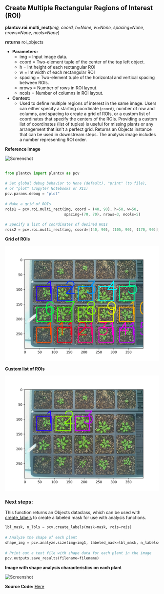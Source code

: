 ## Create Multiple Rectangular Regions of Interest (ROI) 

**plantcv.roi.multi_rect**(*img, coord, h=None, w=None, spacing=None, nrows=None, ncols=None*)

**returns** roi_objects

- **Parameters:**
    - img            = Input image data.
    - coord          = Two-element tuple of the center of the top left object.
    - h              = Int height of each rectangular ROI
	- w              = Int width of each rectangular ROI
    - spacing        = Two-element tuple of the horizontal and vertical spacing between ROIs.
    - nrows          = Number of rows in ROI layout.
    - ncols          = Number of columns in ROI layout.
- **Context:**
    - Used to define multiple regions of interest in the same image. Users can either specify a
      starting coordinate (`coord`), number of row and columns, and spacing to create a grid of ROIs,
      or a custom list of coordinates that specify the centers of the ROIs. Providing a custom list 
      of coordinates (list of tuples) is useful for missing plants or any arrangement that isn't 
      a perfect grid. Returns an Objects instance that can be used in downstream steps. The analysis
      image includes a number representing ROI order. 

**Reference Image**

![Screenshot](img/documentation_images/multi/original_multi_image.jpg)

```python

from plantcv import plantcv as pcv

# Set global debug behavior to None (default), "print" (to file), 
# or "plot" (Jupyter Notebooks or X11)
pcv.params.debug = "plot"

# Make a grid of ROIs
rois1 = pcv.roi.multi_rect(img, coord = (40, 90), h=50, w=50,
                           spacing=(70, 70), nrows=3, ncols=5)

# Specify a list of coordinates of desired ROIs 
rois2 = pcv.roi.multi_rect(img, coord=[(40, 90), (105, 90), (170, 90)], h=50, w=50)

```

**Grid of ROIs**

![Screenshot](img/documentation_images/multi/grid_rect_roi.png)

**Custom list of ROIs** 

![Screenshot](img/documentation_images/multi/custom_list_rect_roi.png)

### Next steps:

This function returns an Objects dataclass, which can be used with [create_labels](create_labels.md) to create a labeled
mask for use with analysis functions.

```python
lbl_mask, n_lbls = pcv.create_labels(mask=mask, rois=rois)

# Analyze the shape of each plant 
shape_img = pcv.analyze.size(img=img1, labeled_mask=lbl_mask, n_labels=n_lbls, label="plant")

# Print out a text file with shape data for each plant in the image 
pcv.outputs.save_results(filename=filename)

```

**Image with shape analysis characteristics on each plant** 

![Screenshot](img/documentation_images/multi/multi_plants_shape.png)

**Source Code:** [Here](https://github.com/danforthcenter/plantcv/blob/main/plantcv/plantcv/roi/roi_methods.py)
